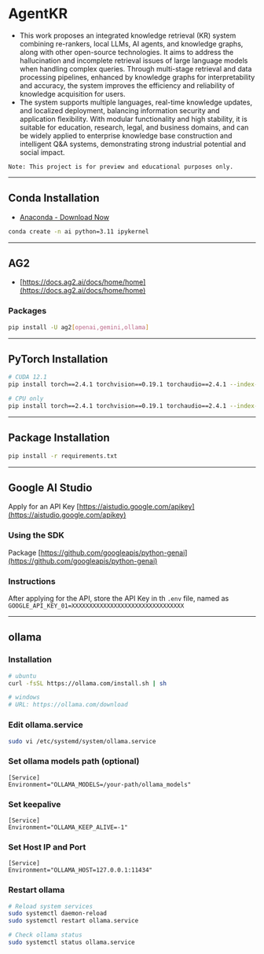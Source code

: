 # AgentKR
- This work proposes an integrated knowledge retrieval (KR) system combining re-rankers, local LLMs, AI agents, and knowledge graphs, along with other open-source technologies. It aims to address the hallucination and incomplete retrieval issues of large language models when handling complex queries. Through multi-stage retrieval and data processing pipelines, enhanced by knowledge graphs for interpretability and accuracy, the system improves the efficiency and reliability of knowledge acquisition for users.
- The system supports multiple languages, real-time knowledge updates, and localized deployment, balancing information security and application flexibility. With modular functionality and high stability, it is suitable for education, research, legal, and business domains, and can be widely applied to enterprise knowledge base construction and intelligent Q&A systems, demonstrating strong industrial potential and social impact.

`Note: This project is for preview and educational purposes only.`

---

## Conda Installation
- [Anaconda - Download Now](https://www.anaconda.com/download/success)
```bash
conda create -n ai python=3.11 ipykernel
```

---

## AG2
- [https://docs.ag2.ai/docs/home/home](https://docs.ag2.ai/docs/home/home)

### Packages
```bash
pip install -U ag2[openai,gemini,ollama]
```

---

## PyTorch Installation
```bash
# CUDA 12.1
pip install torch==2.4.1 torchvision==0.19.1 torchaudio==2.4.1 --index-url https://download.pytorch.org/whl/cu121

# CPU only
pip install torch==2.4.1 torchvision==0.19.1 torchaudio==2.4.1 --index-url https://download.pytorch.org/whl/cpu
```

---

## Package Installation
```bash
pip install -r requirements.txt
```

---

## Google AI Studio
Apply for an API Key [https://aistudio.google.com/apikey](https://aistudio.google.com/apikey)

### Using the SDK
Package [https://github.com/googleapis/python-genai](https://github.com/googleapis/python-genai)

### Instructions
After applying for the API, store the API Key in th `.env` file, named as `GOOGLE_API_KEY_01=XXXXXXXXXXXXXXXXXXXXXXXXXXXXXXXX`

---

## ollama

### Installation
```bash
# ubuntu
curl -fsSL https://ollama.com/install.sh | sh

# windows
# URL: https://ollama.com/download
```

### Edit ollama.service
```bash
sudo vi /etc/systemd/system/ollama.service
```

### Set ollama models path (optional)
```
[Service]
Environment="OLLAMA_MODELS=/your-path/ollama_models"
```

### Set keepalive
```
[Service]
Environment="OLLAMA_KEEP_ALIVE=-1"
```

### Set Host IP and Port
```
[Service]
Environment="OLLAMA_HOST=127.0.0.1:11434"
```

### Restart ollama
```bash
# Reload system services
sudo systemctl daemon-reload
sudo systemctl restart ollama.service

# Check ollama status
sudo systemctl status ollama.service
```